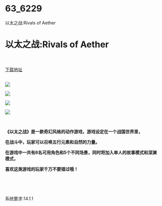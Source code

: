 # 63_6229
以太之战:Rivals of Aether
# 以太之战:Rivals of Aether
 <br/></br>
[下载地址](https://www.switch520.cc/article/6229 "下载地址")
<br/></br>

<p><strong><img src="https://www.switch520.cc/muke_img/upload_art_editor_20200925-1_ba071ec84cbab3a214a98cb07810d631.jpg"></strong></p>
<p><strong><img src="https://www.switch520.cc/muke_img/upload_art_editor_20200925-1_82144011382aa182651f040b26069c4d.jpg"></strong></p>
<p><strong><img src="https://www.switch520.cc/muke_img/upload_art_editor_20200925-1_de7007e963f965056b78ff3ec37f33c6.jpg"></strong></p>
<p><strong><img src="https://www.switch520.cc/muke_img/upload_art_editor_20200925-1_12e2c4062744440212dadc15253478c3.jpg"></strong></p>
<p>&nbsp;</p>
<p><strong>《以太之战》是一款奇幻风格的动作游戏，游戏设定在一个战国世界里，</strong></p>
<p><strong>在战斗中，玩家可以召唤五行元素和自然的力量。</strong></p>
<p><strong>在游戏中一共有6名可用角色和5个不同场景，同时将加入单人的故事模式和深渊模式，</strong></p>
<p><strong>喜欢这类游戏的玩家千万不要错过哦！</strong></p>
<p>&nbsp;</p>
<p><strong>&nbsp;</strong></p>
<p>系统要求:14.1.1</p>



